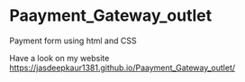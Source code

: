# Paayment_Gateway_outlet
Payment form using html and CSS

Have a look on my website
https://jasdeepkaur1381.github.io/Paayment_Gateway_outlet/
